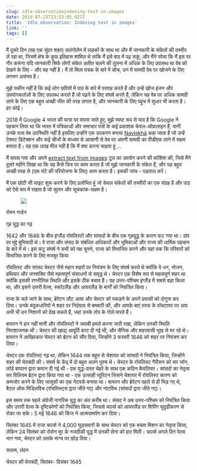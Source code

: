 ```yaml
---
slug: idle-observationindexing-text-in-images
date: 2019-07-23T23:53:05.927Z
title: 'Idle observation: Indexing text in images'
link: ''
tags: []
---
```


मैं दूसरे दिन (यह एक सुंदर शहर) ललंगोलेन में लड़कों के साथ था और मैं जानकारी के संकेतों की तस्वीर ले रहा था, जिसमें क्षेत्र के कुछ इतिहास शामिल थे ताकि मैं इसे बाद में पढ़ सकूं, और मैंने सोचा कि मैं इस पर गौर करूंगा यदि जानकारी सिर्फ लोगों संकेत अतीत चलने की तुलना में अधिक के लिए उपलब्ध था वेब को देखने के लिए - और यह नहीं है। मैं तो मिला पत्रक के बारे में सोच, उन में सामग्री वेब पर खोजने के लिए लगभग असंभव है।

मुझे यकीन नहीं है कि कई लोग छवियों में पाठ के बारे में परवाह करते हैं और उन्हें खोज इंजन और उपयोगकर्ताओं के लिए उपलब्ध कराते हैं जो पढ़ने के लिए संघर्ष करते हैं, लेकिन यह वेब पर अधिक सामग्री लाने के लिए एक बहुत अच्छी जीत की तरह लगता है, और जानकारी के लिए पहुंच में सुधार भी करता है। हर कोई।

2018 में Google 4 भारत की यात्रा पर वापस जाते हुए, मुझे स्पष्ट रूप से याद है कि Google ने पहचान लिया था कि भारत में पत्रिकाओं और समाचार पत्रों के कई प्रकाशक केवल-ऑफ़लाइन हैं, यानी उनके पास वेब उपस्थिति नहीं है इसलिए उन्होंने एक उपकरण बनाया [Navlekh&#x0101;](https://navlekha.withgoogle.com/intl/en/#!/overview) कहा जाता है जो उन्हें टेक्स्ट डिटेक्शन और कई चीजों के माध्यम से आसानी से वेब पर अपनी सामग्री का पीडीएफ लाने में सक्षम बनाता है। यह एक लाख मील नहीं है कि मैं क्या करना चाहता हूं ...

मैं वापस गया और अपने [extract text from images](/extracting-text-from-an-imageexperiments-with-shape-detection/) टूल का उपयोग करने की कोशिश की, जिसे मैंने दूसरे महीने लिखा था कि यह कैसे चित्र पर काम करता है जो मुझे जानकारी के संकेत हैं, और यह बहुत अच्छी तरह से (एक घंटे की परियोजना के लिए) काम करता है। इसकी जांच - पड़ताल करें।

मैं एक छोटी सी साइट शुरू करने के लिए प्रलोभित हूं जो केवल संकेतों की तस्वीरों का एक संग्रह है और पाठ को ऐसे रूप में रखता है जो सुलभ और सूचकांक-सक्षम है।

<figure><img src="/images/2019-07-23-idle-observationindexing-text-in-images-0.jpeg"></figure>

रोमन गार्डन

गृह युद्ध का गढ़

1642 और 1646 के बीच इंग्लैंड रॉयलिस्टों और सांसदों के बीच एक गृहयुद्ध के कारण फट गया था। दांव पर मुद्दे बुनियादी थे। वे राजा और संसद के संबंधित अधिकारों और भूमिकाओं और राज्य की धार्मिक पहचान के बारे में थे। इस कटु संघर्ष ने सभी को पक्ष चुनने, राज्य को विभाजित करने और यहां तक कि परिवारों को विभाजित करने के लिए मजबूर किया

रॉयलिस्ट और सांसद चेस्टर जैसे महान शहरों पर नियंत्रण के लिए संघर्ष करते थे क्योंकि वे धन, भोजन, हथियार और जनशक्ति जैसे महत्वपूर्ण संसाधनों से समृद्ध थे। चेस्टर एक विशेष रूप से महत्वपूर्ण शहर था क्योंकि इसकी रणनीतिक स्थिति और इसके ठीक बचाव हैं। यह उत्तर-पश्चिम इंग्लैंड में सबसे बड़ा किला था, और इसने उत्तरी वेल्स, स्कॉटलैंड और आयरलैंड के मार्गों को नियंत्रित किया।

राजा के चले जाने के साथ, ब्रेरेटन लौट आया और चेस्टर को पकड़ने के अपने प्रयासों को दोगुना कर दिया। उनके बंदूकधारियों ने शहर पर निर्दयता से बमबारी की, और आपके बाएं तरफ के वॉचटावर पर आप अभी भी उन निशानों को देख सकते हैं, जहां उनके तोप के गोले मारते हैं।

बायरन ने हार नहीं मानी और रॉयलिस्टों ने जवाबी हमले करना जारी रखा, लेकिन उनकी स्थिति निराशाजनक थी। चेस्टर की खाद्य आपूर्ति काट दी गई थी, और सैनिक और शहरवासी भूख से मर रहे थे। बायरन ने आखिरकार चेस्टर को ब्रेटन को सौंप दिया, जिन्होंने 3 फरवरी 1646 को शहर पर नियंत्रण कर लिया।

चेस्टर एक रॉयलिस्ट गढ़ था, लेकिन 1644 तक बहुत से चेशायर को सांसदों ने नियंत्रित किया, जिन्होंने शहर की घेराबंदी की। संघर्ष के केंद्र में दो बहुत अलग पुरुष थे। चेस्टर के रॉयलिस्ट गैरीसन को सर जॉन, लॉर्ड बायरन द्वारा कमान दी गई थी - एक युद्ध-ग्रस्त चेहरे के साथ एक कठिन कैवलियर। सांसदों का नेतृत्व सर विलियम ब्रेटन द्वारा किया गया था - एक उत्साही प्यूरिटन जिसने चेशायर में रॉयलिस्ट कारण को कमजोर करने के लिए जासूसों का एक नेटवर्क बनाया था। बायरन और ब्रेरेटन पहले से ही भिड़ गए थे, बैटल ऑफ मिडिलविच (रॉयलिस्ट्स द्वारा जीते गए) और नांटविच (सांसदों द्वारा जीते गए)।

इस समय तक पहले अंग्रेजी नागरिक युद्ध का अंत करीब था। संसद ने अब उत्तर-पश्चिम को नियंत्रित किया और उत्तरी वेल्स के दृष्टिकोणों को नियंत्रित किया, जिससे चार्ल्स को आयरलैंड पर शिपिंग सुदृढीकरण से रोका जा सके। 5 मई 1646 को किंज ने आत्मसमर्पण कर दिया।

सितंबर 1645 में राजा चार्ल्स ने 4,000 घुड़सवारों के साथ चेस्टर को एक बचाव मिशन का नेतृत्व किया, लेकिन 24 सितंबर को रोवोन मूर के नजदीकी युद्ध में उनकी सेना को हार मिली। चार्ल्स अगले दिन वेल्स भाग गया, चेस्टर को उसके भाग्य पर छोड़ दिया।

सलाम, लंदन

चेस्टर की घेराबंदी, सितंबर- दिसंबर 1645

